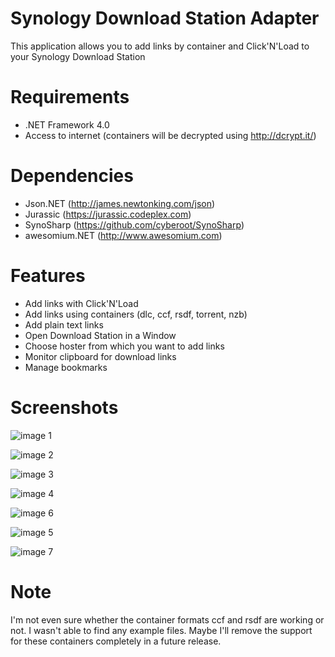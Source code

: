 Synology Download Station Adapter
==============================
This application allows you to add links by container and Click'N'Load to your Synology Download Station

Requirements
==============================
* .NET Framework 4.0
* Access to internet (containers will be decrypted using http://dcrypt.it/)

Dependencies
==============================
* Json.NET (http://james.newtonking.com/json)
* Jurassic (https://jurassic.codeplex.com)
* SynoSharp (https://github.com/cyberoot/SynoSharp)
* awesomium.NET (http://www.awesomium.com)

Features
==============================
* Add links with Click'N'Load
* Add links using containers (dlc, ccf, rsdf, torrent, nzb) 
* Add plain text links
* Open Download Station in a Window
* Choose hoster from which you want to add links
* Monitor clipboard for download links
* Manage bookmarks

Screenshots
==============================
![image 1](https://cloud.githubusercontent.com/assets/9296618/6581856/e9f9d3d2-c759-11e4-8f3b-0639b822160c.png)

![image 2](https://cloud.githubusercontent.com/assets/9296618/6581854/e9f93184-c759-11e4-9ccb-4caca1dd75fb.png)

![image 3](https://cloud.githubusercontent.com/assets/9296618/5239629/c3b21fa0-78e8-11e4-8f23-c09ff3f14ac8.png)

![image 4](https://cloud.githubusercontent.com/assets/9296618/6581853/e9f86dee-c759-11e4-9744-70835bc67a05.png)

![image 6](https://cloud.githubusercontent.com/assets/9296618/5271394/3eeea0a8-7a74-11e4-8c72-e4b26fc2f64f.png)

![image 5](https://cloud.githubusercontent.com/assets/9296618/5695030/1dc6cf64-998b-11e4-9d58-d0da801d61c8.png)

![image 7](https://cloud.githubusercontent.com/assets/9296618/6581855/e9f93706-c759-11e4-8640-de8d958a78c5.png)







Note
==============================
I'm not even sure whether the container formats ccf and rsdf are working or not. I wasn't able to find any example files. Maybe I'll remove the support for these containers completely in a future release.
